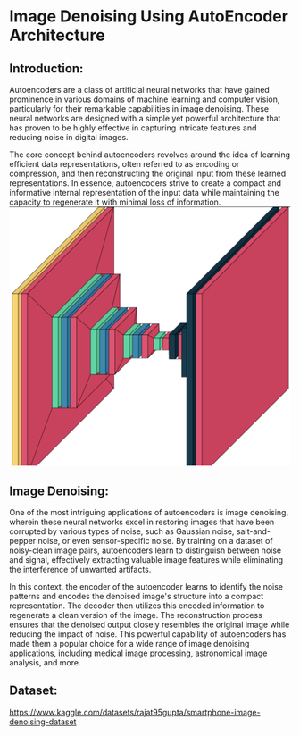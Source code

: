 # Image Denoising Using AutoEncoder Architecture
## Introduction:
Autoencoders are a class of artificial neural networks that have gained prominence in various domains of machine learning and computer vision, particularly for their remarkable capabilities in image denoising. These neural networks are designed with a simple yet powerful architecture that has proven to be highly effective in capturing intricate features and reducing noise in digital images.

The core concept behind autoencoders revolves around the idea of learning efficient data representations, often referred to as encoding or compression, and then reconstructing the original input from these learned representations. In essence, autoencoders strive to create a compact and informative internal representation of the input data while maintaining the capacity to regenerate it with minimal loss of information.
![Alt text](image.png)
## Image Denoising:
One of the most intriguing applications of autoencoders is image denoising, wherein these neural networks excel in restoring images that have been corrupted by various types of noise, such as Gaussian noise, salt-and-pepper noise, or even sensor-specific noise. By training on a dataset of noisy-clean image pairs, autoencoders learn to distinguish between noise and signal, effectively extracting valuable image features while eliminating the interference of unwanted artifacts.

In this context, the encoder of the autoencoder learns to identify the noise patterns and encodes the denoised image's structure into a compact representation. The decoder then utilizes this encoded information to regenerate a clean version of the image. The reconstruction process ensures that the denoised output closely resembles the original image while reducing the impact of noise. This powerful capability of autoencoders has made them a popular choice for a wide range of image denoising applications, including medical image processing, astronomical image analysis, and more.
## Dataset:
https://www.kaggle.com/datasets/rajat95gupta/smartphone-image-denoising-dataset